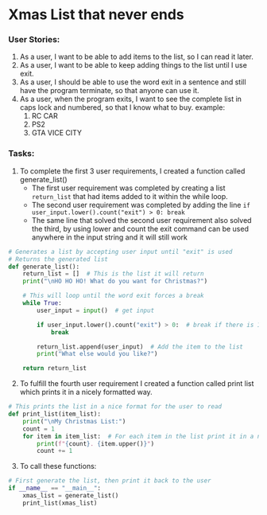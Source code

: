 # Xmas List that never ends
### User Stories:
1. As a user, I want to be able to add items to the list, so I can read it later.
2. As a user, I want to be able to keep adding things to the list until I use exit.
3. As a user, I should be able to use the word exit in a sentence and still have the program terminate, so that anyone can use it.
4. As a user, when the program exits, I want to see the complete list in caps lock and numbered, so that I know what to buy. example:
   1. RC CAR
   2. PS2
   3. GTA VICE CITY

### Tasks:
1. To complete the first 3 user requirements, I created a function called generate_list()  
    * The first user requirement was completed by creating a list `return_list` that had items added to it within the while loop.
    * The second user requirement was completed by adding the line `if user_input.lower().count("exit") > 0: break`
    * The same line that solved the second user requirement also solved the third, by using lower and count the exit command can be used  
    anywhere in the input string and it will still work
```python
# Generates a list by accepting user input until "exit" is used
# Returns the generated list
def generate_list():
    return_list = []  # This is the list it will return
    print("\nHO HO HO! What do you want for Christmas?")

    # This will loop until the word exit forces a break
    while True:
        user_input = input()  # get input

        if user_input.lower().count("exit") > 0:  # break if there is 1 or more instances of the word "exit" in the input
            break

        return_list.append(user_input)  # Add the item to the list
        print("What else would you like?")

    return return_list
```
2. To fulfill the fourth user requirement I created a function called print list which prints it in a nicely formatted way.
```python
# This prints the list in a nice format for the user to read
def print_list(item_list):
    print("\nMy Christmas List:")
    count = 1
    for item in item_list:  # For each item in the list print it in a nice format with a unique number
        print(f"{count}. {item.upper()}")
        count += 1
```
3. To call these functions:
```python
# First generate the list, then print it back to the user
if __name__ == "__main__":
    xmas_list = generate_list()
    print_list(xmas_list)
```